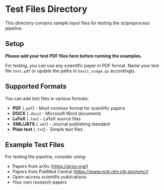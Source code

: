 # Test Files Directory

This directory contains sample input files for testing the scipreprocess pipeline.

## Setup
**Please add your test PDF files here before running the examples.**

For testing, you can use any scientific paper in PDF format. Name your test file `test.pdf` or update the paths in `basic_usage.py` accordingly.

## Supported Formats
You can add test files in various formats:
- **PDF** (`.pdf`) - Most common format for scientific papers
- **DOCX** (`.docx`) - Microsoft Word documents
- **LaTeX** (`.tex`) - LaTeX source files
- **XML/JATS** (`.xml`) - Journal publishing standard
- **Plain text** (`.txt`) - Simple text files

## Example Test Files
For testing the pipeline, consider using:
- Papers from arXiv (https://arxiv.org/)
- Papers from PubMed Central (https://www.ncbi.nlm.nih.gov/pmc/)
- Open-access scientific publications
- Your own research papers
